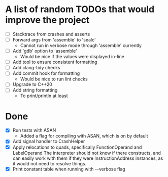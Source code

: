 # A list of random TODOs that would improve the project

- [ ] Stacktrace from crashes and asserts
- [ ] Forward args from 'assemble' to 'sealc'
  - Cannot run in verbose mode through 'assemble' currently
- [ ] Add 'gdb' option to 'assemble'
  - Would be nice if the values were displayed in-line
- [ ] Add tool to ensure consistent formatting
- [ ] Add clang-tidy checks
- [ ] Add commit hook for formatting
  - Would be nice to run lint checks
- [ ] Upgrade to C++20
- [ ] Add string formatting
  - To print/println at least


# Done
- [x] Run tests with ASAN
  - Added a flag for compiling with ASAN, which is on by default
- [x] Add signal handler to CrashHelper
- [x] Apply relocations to quads, specifically FunctionOperand and LabelOperand
      The interpreter should not know if there constructs, and can easily work with them
      if they were InstructionAddress instances, as it would not need to resolve things.
- [x] Print constant table when running with --verbose flag
